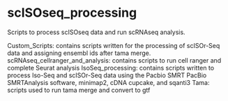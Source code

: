# scISOseq_processing
Scripts to process scISOseq data and run scRNAseq analysis.

Custom_Scripts: contains scripts written for the processing of scISOr-Seq data and assigning ensembl ids after tama merge.
scRNAseq_cellranger_and_analysis: contains scripts to run cell ranger and complete Seurat analysis
IsoSeq_processing: contains scripts written to process Iso-Seq and scISOr-Seq data using the Pacbio SMRT PacBio SMRTAnalysis software, minimap2,  cDNA cupcake, and sqanti3
Tama: scripts used to run tama merge and convert to gtf
